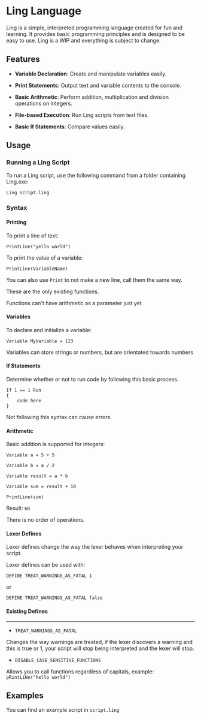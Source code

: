 # Ling Language

Ling is a simple, interpreted programming language created for fun and learning. It provides basic programming principles and is designed to be easy to use. Ling is a WIP and everything is subject to change.

## Features

- ****Variable Declaration****: Create and manipulate variables easily.

- ****Print Statements****: Output text and variable contents to the console.

- ****Basic Arithmetic****: Perform addition, multiplication and division operations on integers.

- ****File-based Execution****: Run Ling scripts from text files.

- ****Basic If Statements****: Compare values easily.

## Usage

### Running a Ling Script

To run a Ling script, use the following command from a folder containing Ling.exe:

`Ling script.ling`

### Syntax

#### Printing

To print a line of text:

`PrintLine("yello warld")`

To print the value of a variable:

`PrintLine(VariableName)`

You can also use `Print` to not make a new line, call them the same way.

These are the only existing functions.

Functions can't have arithmetic as a parameter just yet.

#### Variables

To declare and initialize a variable:

`Variable MyVariable = 123`

Variables can store strings or numbers, but are orientated towards numbers

#### If Statements

Determine whether or not to run code by following this basic process.
```
If 1 == 1 Run
{
    code here
}
```
Not following this syntax can cause errors.

#### Arithmetic

Basic addition is supported for integers:

```
Variable a = 5 + 5

Variable b = a / 2

Variable result = a * b

Variable sum = result + 10

PrintLine(sum)
```

Result: `60`

  

There is no order of operations.

  

#### Lexer Defines

Lexer defines change the way the lexer behaves when interpreting your script.


Lexer defines can be used with:

`DEFINE TREAT_WARNINGS_AS_FATAL 1`

or

`DEFINE TREAT_WARNINGS_AS_FATAL false`

#### Existing Defines
---
 

- `TREAT_WARNINGS_AS_FATAL`

Changes the way warnings are treated, if the lexer discovers a warning and this is true or 1, your script will stop being interpreted and the lexer will stop.

- `DISABLE_CASE_SENSITIVE_FUNCTIONS`

Allows you to call functions regardless of capitals, example:
`pRintLiNe("hello world")`

## Examples

You can find an example script in `script.ling`